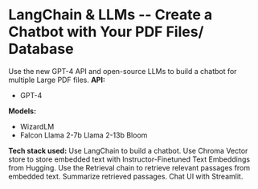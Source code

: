 # **LangChain & LLMs -- Create a Chatbot with Your PDF Files/ Database**
Use the new GPT-4 API and open-source LLMs to build a chatbot for multiple Large PDF files.
**API:**
- GPT-4

**Models:**
- WizardLM
- Falcon
Llama 2-7b
Llama 2-13b
Bloom

**Tech stack used:**
Use LangChain to build a chatbot.
Use Chroma Vector store to store embedded text with Instructor-Finetuned Text Embeddings from Hugging.
Use the Retrieval chain to retrieve relevant passages from embedded text.
Summarize retrieved passages.
Chat UI with Streamlit.

